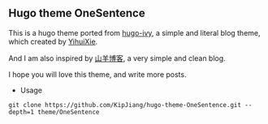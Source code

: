 ## Hugo theme OneSentence

This is a hugo theme ported from [hugo-ivy](https://github.com/yihui/hugo-ivy), a simple and literal blog theme, which created by [YihuiXie](https://yihui.org/).

And I am also inspired by [山羊博客](http://blog.fungo.me/), a very simple and clean blog.

I hope you will love this theme, and write more posts.

- Usage

```
git clone https://github.com/KipJiang/hugo-theme-OneSentence.git --depth=1 theme/OneSentence
```
